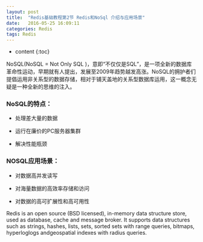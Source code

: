 ```yaml
---
layout: post
title:  "Redis基础教程第2节 Redis和NoSql 介绍与应用场景"
date:   2016-05-25 16:09:11
categories: Redis
tags: Redis
---
```


* content
{:toc}

NoSQL(NoSQL = Not Only SQL )，意即“不仅仅是SQL”，是一项全新的数据库革命性运动，早期就有人提出，发展至2009年趋势越发高涨。NoSQL的拥护者们提倡运用非关系型的数据存储，相对于铺天盖地的关系型数据库运用，这一概念无疑是一种全新的思维的注入。



### NoSQL的特点：

* 处理差大量的数据

* 运行在廉价的PC服务器集群

* 解决性能瓶颈



### NOSQL应用场景：

* 对数据高并发读写

* 对海量数据的高效率存储和访问

* 对数据的高可扩展性和高可用性



Redis is an open source (BSD licensed), in-memory data structure store, used as database, cache and message broker. It supports data structures such as strings, hashes, lists, sets, sorted sets with range queries, bitmaps, hyperloglogs andgeospatial indexes with radius queries. 